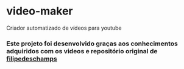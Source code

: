 # video-maker
Criador automatizado de vídeos para youtube

### Este projeto foi desenvolvido graças aos conhecimentos adquiridos com os videos e repositório original de [filipedeschamps](https://github.com/filipedeschamps/video-maker)